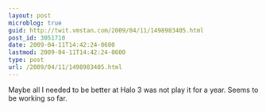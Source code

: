 ```yaml
---
layout: post
microblog: true
guid: http://twit.vmstan.com/2009/04/11/1498983405.html
post_id: 3051710
date: 2009-04-11T14:42:24-0600
lastmod: 2009-04-11T14:42:24-0600
type: post
url: /2009/04/11/1498983405.html
---
```

Maybe all I needed to be better at Halo 3 was not play it for a year. Seems to be working so far.

